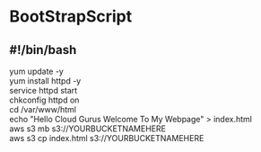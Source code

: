 # BootStrapScript

## \#!/bin/bash

yum update -y   
yum install httpd -y   
service httpd start   
chkconfig httpd on   
cd /var/www/html   
echo "Hello Cloud Gurus Welcome To My Webpage" &gt; index.html   
aws s3 mb s3://YOURBUCKETNAMEHERE   
aws s3 cp index.html s3://YOURBUCKETNAMEHERE

